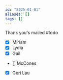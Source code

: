 ```yaml
---
id: "2025-01-01"
aliases: []
tags: []
---
```


Thank you's mailed #todo

- [x] Miriam
- [x] Lydia
- [x] Gail
- [] McCones
- [x] Geri Lau





